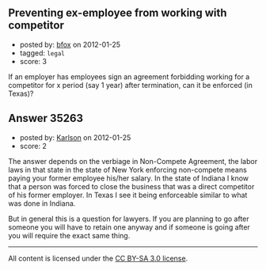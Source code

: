 ## Preventing ex-employee from working with competitor

- posted by: [bfox](https://stackexchange.com/users/-1/15973-bfox) on 2012-01-25
- tagged: `legal`
- score: 3

If an employer has employees sign an agreement forbidding working for a competitor for x period (say 1 year) after termination, can it be enforced (in Texas)?


## Answer 35263

- posted by: [Karlson](https://stackexchange.com/users/-1/15252-karlson) on 2012-01-25
- score: 2

The answer depends on the verbiage in Non-Compete Agreement, the labor laws in that state in the state of New York enforcing non-compete means paying your former employee his/her salary.  In the state of Indiana I know that a person was forced to close the business that was a direct competitor of his former employer.  In Texas I see it being enforceable similar to what was done in Indiana.  

But in general this is a question for lawyers.  If you are planning to go after someone you will have to retain one anyway and if someone is going after you will require the exact same thing.



---

All content is licensed under the [CC BY-SA 3.0 license](https://creativecommons.org/licenses/by-sa/3.0/).
